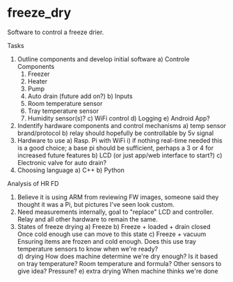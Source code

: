 # freeze_dry
Software to control a freeze drier.

Tasks
1) Outline components and develop initial software
   a) Controle Components
      1) Freezer
      2) Heater
      3) Pump
      4) Auto drain (future add on?)
   b) Inputs
      1) Room temperature sensor
      2) Tray temperature sensor
      3) Humidity sensor(s)?
   c) WiFi control
   d) Logging
   e) Android App?
2) Indentify hardware components and control mechanisms
   a) temp sensor brand/protocol
   b) relay should hopefully be controllable by 5v signal
3) Hardware to use
   a) Rasp. Pi with WiFi
     i) if nothing real-time needed this is a good choice; a base pi should be sufficient, perhaps a 3 or 4 for increased future features
   b) LCD (or just app/web interface to start?)
   c) Electronic valve for auto drain?
4) Choosing language
  a) C++
  b) Python
  
Analysis of HR FD
1) Believe it is using ARM from reviewing FW images, someone said they thought it was a Pi, but pictures I've seen look custom.
2) Need measurements internally, goal to  "replace" LCD and controller.  Relay and all other hardware to remain the same.  
3) States of freeze drying
   a) Freeze
   b) Freeze + loaded + drain closed 
      Once cold enough use can move to this state
   c) Freeze + vacuum
      Ensuring items are frozen and cold enough.  Does this use tray temperature sensors to know when we're ready?  
   d) drying
      How does machine determine we're dry enough?  Is it based on tray temperature?  Room temperature and formula?  Other sensors to give idea?  Pressure?
   e) extra drying
      When machine thinks we're done
